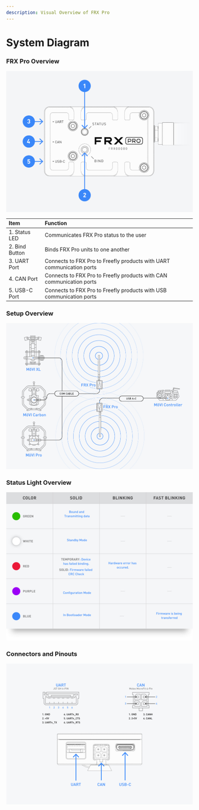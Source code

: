 ```yaml
---
description: Visual Overview of FRX Pro
---
```


# System Diagram

### FRX Pro Overview

![](../../../.gitbook/assets/frxpro_wiki_overview%20%282%29.jpg)

| Item | Function |
| :--- | :--- |
| 1. Status LED | Communicates FRX Pro status to the user |
| 2. Bind Button | Binds FRX Pro units to one another |
| 3. UART Port | Connects to FRX Pro to Freefly products with UART communication ports |
| 4. CAN Port | Connects to FRX Pro to Freefly products with CAN communication ports |
| 5. USB-C Port | Connects to FRX Pro to Freefly products with USB communication ports |

### Setup Overview

![](../../../.gitbook/assets/frxpro_wiki_setupoverview.jpg)

### Status Light Overview

![](../../../.gitbook/assets/frxpro_wiki_statuslightoverview%20%281%29.jpg)

### Connectors and Pinouts

![](../../../.gitbook/assets/frxpro_wiki_connectorspinouts%20%282%29.jpg)

